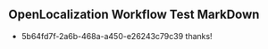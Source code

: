 ## OpenLocalization Workflow Test MarkDown
* 5b64fd7f-2a6b-468a-a450-e26243c79c39 thanks!

<!--HONumber=Aug16_HO4-->


